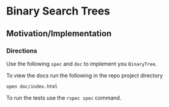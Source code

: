 # Binary Search Trees
## Motivation/Implementation


### Directions

Use the following `spec` and `doc` to implement you `BinaryTree`.

To view the docs run the following in the repo project directory

```
open doc/index.html
```

To run the tests use the `rspec spec` command.

